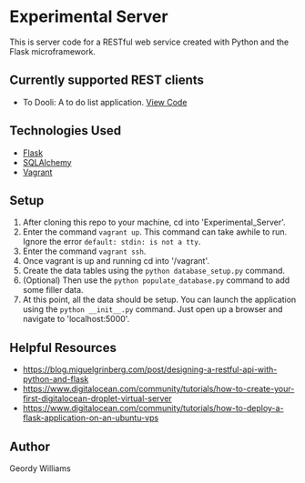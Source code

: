 # Experimental Server
This is server code for a RESTful web service created with Python and the Flask microframework.

## Currently supported REST clients
* To Dooli: A to do list application. [View Code](http://www.github.com/geordyp/To-Dooli)

## Technologies Used
* [Flask](http://flask.pocoo.org/)
* [SQLAlchemy](https://www.sqlalchemy.org/)
* [Vagrant](https://www.vagrantup.com/)

## Setup
1. After cloning this repo to your machine, cd into 'Experimental_Server'.
2. Enter the command `vagrant up`. This command can take awhile to run. Ignore the error `default: stdin: is not a tty`.
3. Enter the command `vagrant ssh`.
4. Once vagrant is up and running cd into '/vagrant'.
5. Create the data tables using the `python database_setup.py` command.
6. (Optional) Then use the `python populate_database.py` command to add some filler data.
7. At this point, all the data should be setup. You can launch the application using the `python __init__.py` command. Just open up a browser and navigate to 'localhost:5000'.

## Helpful Resources
* https://blog.miguelgrinberg.com/post/designing-a-restful-api-with-python-and-flask
* https://www.digitalocean.com/community/tutorials/how-to-create-your-first-digitalocean-droplet-virtual-server
* https://www.digitalocean.com/community/tutorials/how-to-deploy-a-flask-application-on-an-ubuntu-vps

## Author
Geordy Williams
